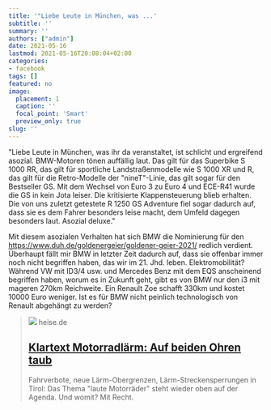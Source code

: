 ```yaml
---
title: '"Liebe Leute in München, was ...'
subtitle: ''
summary: ''
authors: ["admin"]
date: 2021-05-16
lastmod: 2021-05-16T20:08:04+02:00
categories:
- facebook
tags: []
featured: no
image:
  placement: 1
  caption: ''
  focal_point: 'Smart'
  preview_only: true
slug: ''
---
```

"Liebe Leute in München, was ihr da veranstaltet, ist schlicht und ergreifend asozial. BMW-Motoren tönen auffällig laut. Das gilt für das Superbike S 1000 RR, das gilt für sportliche Landstraßenmodelle wie S 1000 XR und R, das gilt für die Retro-Modelle der "nineT"-Linie, das gilt sogar für den Bestseller GS. Mit dem Wechsel von Euro 3 zu Euro 4 und ECE-R41 wurde die GS in kein Jota leiser. Die kritisierte Klappensteuerung blieb erhalten. Die von uns zuletzt getestete R 1250 GS Adventure fiel sogar dadurch auf, dass sie es dem Fahrer besonders leise macht, dem Umfeld dagegen besonders laut. Asozial deluxe."

Mit diesem asozialen Verhalten hat sich BMW die Nominierung für den https://www.duh.de/goldenergeier/goldener-geier-2021/ redlich verdient. Überhaupt fällt mir BMW in letzter Zeit dadurch auf, dass sie offenbar immer noch nicht begriffen haben, das wir im 21. Jhd. leben. Elektromobilität? Während VW mit ID3/4 usw. und Mercedes Benz mit dem EQS anscheinend begriffen haben, worum es in Zukunft geht, gibt es von BMW nur den i3 mit mageren 270km Reichweite. Ein Renault Zoe schafft 330km und kostet 10000 Euro weniger. Ist es für BMW nicht peinlich technologisch von Renault abgehängt zu werden?
> [![](https://heise.cloudimg.io/bound/1200x1200/q85.png-lossy-85.webp-lossy-85.foil1/_www-heise-de_/imgs/18/2/9/0/3/9/1/6/_CAM1315-a8799be34fa61cd7.jpeg)](https://www.heise.de/meinung/Klartext-Motorradlaerm-Auf-beiden-Ohren-taub-4770818.html?seite=all)
> heise.de
> ## [Klartext Motorradlärm: Auf beiden Ohren taub](https://www.heise.de/meinung/Klartext-Motorradlaerm-Auf-beiden-Ohren-taub-4770818.html?seite=all)
>
>Fahrverbote, neue Lärm-Obergrenzen, Lärm-Streckensperrungen in Tirol: Das Thema "laute Motorräder" steht wieder oben auf der Agenda. Und womit? Mit Recht.

